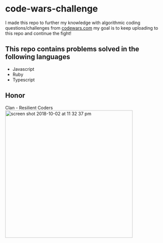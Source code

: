 # code-wars-challenge
I made this repo to further my knowledge with algorithmic coding questions/challenges from [codewars.com](http://codewars.com)
my goal is to keep uploading to this repo and continue the fight!
## This repo contains problems solved in the following languages
  * Javascript
  * Ruby
  * Typescript
## Honor
Clan - Resilient Coders\
<img width="406" alt="screen shot 2018-10-02 at 11 32 37 pm" src="https://user-images.githubusercontent.com/29260507/46388658-906b9400-c69b-11e8-87e3-ad2d92b1c0fc.png">

